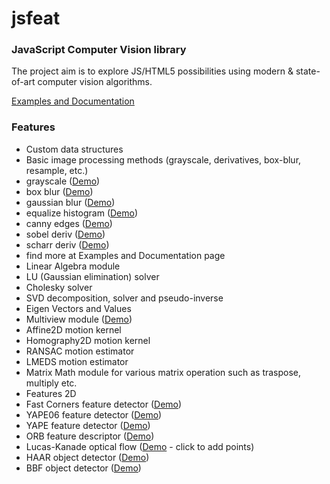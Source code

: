 jsfeat
======

### JavaScript Computer Vision library ###

The project aim is to explore JS/HTML5 possibilities using modern & state-of-art computer vision algorithms.

[Examples and Documentation](http://inspirit.github.com/jsfeat/)

### Features ###

* Custom data structures
* Basic image processing methods (grayscale, derivatives, box-blur, resample, etc.)
 * grayscale ([Demo](http://inspirit.github.com/jsfeat/sample_grayscale.html))
 * box blur ([Demo](http://inspirit.github.com/jsfeat/sample_boxblur.html))
 * gaussian blur ([Demo](http://inspirit.github.com/jsfeat/sample_gaussblur.html))
 * equalize histogram ([Demo](http://inspirit.github.com/jsfeat/sample_equalize_hist.html))
 * canny edges ([Demo](http://inspirit.github.com/jsfeat/sample_canny_edge.html))
 * sobel deriv ([Demo](http://inspirit.github.com/jsfeat/sample_sobel.html))
 * scharr deriv ([Demo](http://inspirit.github.com/jsfeat/sample_scharr.html))
 * find more at Examples and Documentation page
* Linear Algebra module
 * LU (Gaussian elimination) solver
 * Cholesky solver
 * SVD decomposition, solver and pseudo-inverse
 * Eigen Vectors and Values
* Multiview module  ([Demo](http://inspirit.github.com/jsfeat/sample_videostab.html))
 * Affine2D motion kernel
 * Homography2D motion kernel
 * RANSAC motion estimator
 * LMEDS motion estimator
* Matrix Math module for various matrix operation such as traspose, multiply etc.
* Features 2D
 * Fast Corners feature detector ([Demo](http://inspirit.github.com/jsfeat/sample_fast_corners.html))
 * YAPE06 feature detector ([Demo](http://inspirit.github.com/jsfeat/sample_yape06.html))
 * YAPE feature detector ([Demo](http://inspirit.github.com/jsfeat/sample_yape.html))
 * ORB feature descriptor ([Demo](http://inspirit.github.com/jsfeat/sample_orb.html))
* Lucas-Kanade optical flow ([Demo](http://inspirit.github.com/jsfeat/sample_oflow_lk.html) - click to add points)
* HAAR object detector ([Demo](http://inspirit.github.com/jsfeat/sample_haar_face.html))
* BBF object detector ([Demo](http://inspirit.github.com/jsfeat/sample_bbf_face.html))
